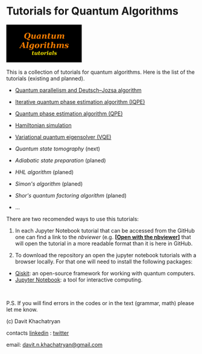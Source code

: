 <h1 align="left">
	Tutorials for Quantum Algorithms
</h1>

<p align="left">
<img src="images/quantum_algorithms_tutorials.png" alt="drawing" width="200">
</p>

This is a collection of tutorials for quantum algorithms. 
Here is the list of the tutorials (existing and planned).

* [Quantum parallelism and Deutsch–Jozsa algorithm](https://github.com/DavitKhach/quantum-algorithms-tutorials/blob/master/quantum_parallelism_Deutsch_Jozsa.ipynb)

* [Iterative quantum phase estimation algorithm (IQPE)](https://github.com/DavitKhach/quantum-algorithms-tutorials/blob/master/iterative_quantum_phase_estimation.ipynb)

* [Quantum phase estimation algorithm (QPE)](https://github.com/DavitKhach/quantum-algorithms-tutorials/blob/master/quantum_phase_estimation.ipynb)

* [Hamiltonian simulation](https://github.com/DavitKhach/quantum-algorithms-tutorials/blob/master/Hamiltonian_simulation.ipynb)

* [Variational quantum eigensolver (VQE)](https://github.com/DavitKhach/quantum-algorithms-tutorials/blob/master/variational_quantum_eigensolver.ipynb)

* *Quantum state tomography* (next)
* *Adiabatic state preparation* (planed)
* *HHL algorithm* (planed)
* *Simon's algorithm* (planed)
* *Shor's quantum factoring algorithm* (planed)
* ...

There are two recomended ways to use this tutorials:

1) In each Jupyter Notebook tutorial that can be accessed
from the GitHub one can find a link to the *nbviewer* 
(e.g. **[[Open with the nbviewer](https://nbviewer.jupyter.org/github/DavitKhach/quantum-algorithms-tutorials/blob/master/variational_quantum_eigensolver.ipynb)]** 
that will open the tutorial in a more readable format than 
it is here in GitHub.
 
2) To download the repository an open the jupyter notebook 
tutorials with a browser locally. For that one will need to
install the following packages:

* [Qiskit](https://qiskit.org/documentation/):  an open-source framework for working with quantum computers.
* [Jupyter Notebook](https://jupyter.org/install): a tool for interactive computing.

&nbsp;

P.S. If you will find errors in the codes or in the text (grammar, math) please let me know.

(c) Davit Khachatryan

contacts [linkedin](https://www.linkedin.com/in/davit-khachatryan-b07383174/) :
[twitter](https://twitter.com/davit_khach)  

email: davit.n.khachatryan@gmail.com



